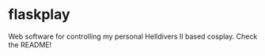 # flaskplay
Web software for controlling my personal Helldivers II based cosplay. Check the README!
